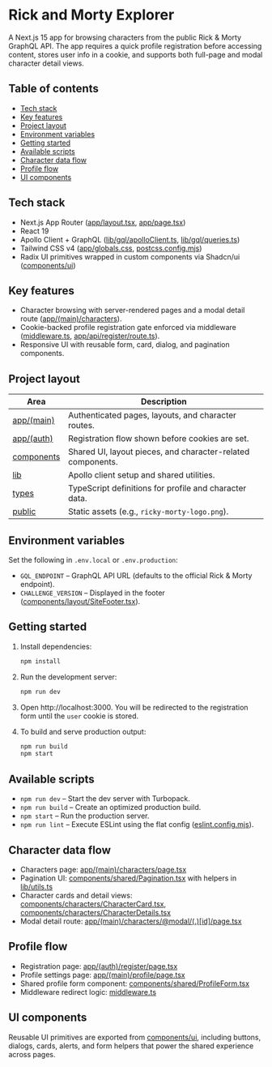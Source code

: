 # Rick and Morty Explorer

A Next.js 15 app for browsing characters from the public Rick & Morty GraphQL API. The app requires a quick profile registration before accessing content, stores user info in a cookie, and supports both full-page and modal character detail views.

## Table of contents

- [Tech stack](#tech-stack)
- [Key features](#key-features)
- [Project layout](#project-layout)
- [Environment variables](#environment-variables)
- [Getting started](#getting-started)
- [Available scripts](#available-scripts)
- [Character data flow](#character-data-flow)
- [Profile flow](#profile-flow)
- [UI components](#ui-components)

## Tech stack

- Next.js App Router ([app/layout.tsx](app/layout.tsx), [app/page.tsx](app/page.tsx))
- React 19
- Apollo Client + GraphQL ([lib/gql/apolloClient.ts](lib/gql/apolloClient.ts), [lib/gql/queries.ts](lib/gql/queries.ts))
- Tailwind CSS v4 ([app/globals.css](app/globals.css), [postcss.config.mjs](postcss.config.mjs))
- Radix UI primitives wrapped in custom components via Shadcn/ui ([components/ui](components/ui))

## Key features

- Character browsing with server-rendered pages and a modal detail route ([app/(main)/characters](<app/(main)/characters>)).
- Cookie-backed profile registration gate enforced via middleware ([middleware.ts](middleware.ts), [app/api/register/route.ts](app/api/register/route.ts)).
- Responsive UI with reusable form, card, dialog, and pagination components.

## Project layout

| Area                       | Description                                                 |
| -------------------------- | ----------------------------------------------------------- |
| [app/(main)](<app/(main)>) | Authenticated pages, layouts, and character routes.         |
| [app/(auth)](<app/(auth)>) | Registration flow shown before cookies are set.             |
| [components](components)   | Shared UI, layout pieces, and character-related components. |
| [lib](lib)                 | Apollo client setup and shared utilities.                   |
| [types](types)             | TypeScript definitions for profile and character data.      |
| [public](public)           | Static assets (e.g., `ricky-morty-logo.png`).               |

## Environment variables

Set the following in `.env.local` or `.env.production`:

- `GQL_ENDPOINT` – GraphQL API URL (defaults to the official Rick & Morty endpoint).
- `CHALLENGE_VERSION` – Displayed in the footer ([components/layout/SiteFooter.tsx](components/layout/SiteFooter.tsx)).

## Getting started

1. Install dependencies:

   ```sh
   npm install
   ```

2. Run the development server:

   ```sh
   npm run dev
   ```

3. Open http://localhost:3000. You will be redirected to the registration form until the `user` cookie is stored.

4. To build and serve production output:

   ```sh
   npm run build
   npm start
   ```

## Available scripts

- `npm run dev` – Start the dev server with Turbopack.
- `npm run build` – Create an optimized production build.
- `npm start` – Run the production server.
- `npm run lint` – Execute ESLint using the flat config ([eslint.config.mjs](eslint.config.mjs)).

## Character data flow

- Characters page: [app/(main)/characters/page.tsx](<app/(main)/characters/page.tsx>)
- Pagination UI: [components/shared/Pagination.tsx](components/shared/Pagination.tsx) with helpers in [lib/utils.ts](lib/utils.ts)
- Character cards and detail views: [components/characters/CharacterCard.tsx](components/characters/CharacterCard.tsx), [components/characters/CharacterDetails.tsx](components/characters/CharacterDetails.tsx)
- Modal detail route: [app/(main)/characters/@modal/(.)[id]/page.tsx](<app/(main)/characters/@modal/(.)[id]/page.tsx>)

## Profile flow

- Registration page: [app/(auth)/register/page.tsx](<app/(auth)/register/page.tsx>)
- Profile settings page: [app/(main)/profile/page.tsx](<app/(main)/profile/page.tsx>)
- Shared profile form component: [components/shared/ProfileForm.tsx](components/shared/ProfileForm.tsx)
- Middleware redirect logic: [middleware.ts](middleware.ts)

## UI components

Reusable UI primitives are exported from [components/ui](components/ui), including buttons, dialogs, cards, alerts, and form helpers that power the shared experience across pages.
